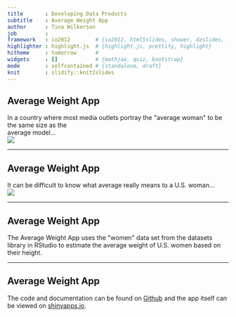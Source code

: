 ```yaml
---
title       : Developing Data Products
subtitle    : Average Weight App
author      : Tina Wilkerson
job         : 
framework   : io2012        # {io2012, html5slides, shower, dzslides, ...}
highlighter : highlight.js  # {highlight.js, prettify, highlight}
hitheme     : tomorrow      # 
widgets     : []            # {mathjax, quiz, bootstrap}
mode        : selfcontained # {standalone, draft}
knit        : slidify::knit2slides
---
```


## Average Weight App  

In a country where most media outlets portray the "average woman" to be the same size as the  
average model...  
<img src="http://thoughtfulwomen.org/wp-content/uploads/2014/03/Model-Woman.jpg">

--- 

## Average Weight App  

It can be difficult to know what average really means to a U.S. woman...  
<img src="http://data1.whicdn.com/images/120933161/original.jpg">

---

## Average Weight App  

  
  
The Average Weight App uses the "women" data set from the datasets library in RStudio
to estimate the average weight of U.S. women based on their height.  



---


## Average Weight App  

The code and documentation can be found on <a href="https://github.com/porschia/Developing-Data-Products/tree/gh-pages">Github</a> and the app itself can be viewed on <a href="https://porschia.shinyapps.io/AvgWeight">shinyapps.io</a>.  


